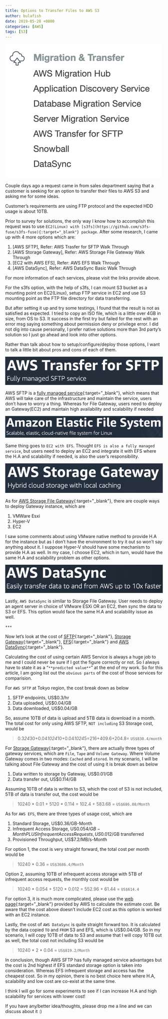 ```yaml
---
title: Options to Transfer Files to AWS S3
author: bulafish
date: 2019-05-28 +0800
categories: [AWS]
tags: [S3]
---
```


![AWS Migration and Transfer](/assets/img/m5V4PWJFr4dFuMdHCISTVA.png)

Couple days ago a request came in from sales department saying that a customer is seeking for an option to transfer their files to AWS S3 and asking me for some ideas.

Customer’s requirements are using FTP protocol and the expected HDD usage is about 10TB.

Prior to survey for solutions, the only way I know how to accomplish this request was to use `EC2(Linux) with [s3fs](https://github.com/s3fs-fuse/s3fs-fuse){:target="_blank"} package`. After some research, I came up with 4 more options which are:

1. [AWS SFTP], Refer: AWS Trasfer for SFTP Walk Through
2. [AWS Storage Gateway], Refer: AWS Storage File Gateway Walk Through
3. [EC2 with AWS EFS], Refer: AWS EFS Walk Through
4. [AWS DataSync], Refer: AWS DataSync Basic Walk Through

For more information of each services, please visit the links provide above.

For the s3fs option, with the help of s3fs, I can mount S3 bucket as a mounting point on EC2(Linux), setup FTP service in EC2 and use S3 mounting point as the FTP file directory for data transferring.

But after setting it up and try some testings, I found that the result is not as satisfied as expected. I tried to copy an ISO file, which is a little over 4GB in size, from OS to S3. It success in the first try but failed for the rest with an error msg saying something about permission deny or privilege error. I did not dig into cause personally, I prefer native solutions more than 3rd party’s solution so I just go ahead and look into other options.

Rather than talk about how to setup/configure/deploy those options, I want to talk a little bit about pros and cons of each of them.

![AWS SFTP](/assets/img/QNhdEFm3l1LFxE1a2R2Lkg.png)

AWS SFTP is a [fully managed service](https://aws.amazon.com/managed-services/features/){:target="_blank"}, which means that AWS will take care of the infrastructure and maintain the service, users don’t have to worry a thing. Whereas for File Gateway, users need to deploy an Gateway(EC2) and maintain high availability and scalability if needed

![AWS EFS](/assets/img/68mjWQdgHmvMM-ILiGu7GQ.png)

Same thing goes to `EC2 with EFS`. Thought `EFS is also a fully managed service`, but users need to deploy an EC2 and integrate it with EFS where the H.A and scalability if needed, is also the user’s responsibility.

![AWS Storage Gateway](/assets/img/wbiYt4_FHCQ9B8tb9GtBXQ.png)

As for [AWS Storage File Gateway](https://docs.aws.amazon.com/storagegateway/latest/userguide/Requirements.html#requirements-host){:target="_blank"}, there are couple ways to deploy Gateway instance, which are

1. VMWare Esxi
2. Hyper-V
3. EC2

I saw some comments about using VMware native method to provide H.A for the instance but as I don’t have the environment to try it out so won’t say anything about it. I suppose Hyper-V should have some mechanism to provide H.A as well. In my case, I choose EC2, which in turn, would have the same H.A and scalability problem as other options.

![AWS DataSync](/assets/img/IKosVjgorgdRiksCpU-v2w.png)

Lastly, `AWS DataSync` is similar to Storage File Gateway. User needs to deploy an agent server in choice of VMware ESXi OR an EC2, then sync the data to S3 or EFS. This option would face the same H.A and scalability issue as well.

`***`

Now let’s look at the cost of [SFTP](https://aws.amazon.com/sftp/pricing/?nc1=h_ls){:target="_blank"}, [Storage Gateway](https://aws.amazon.com/storagegateway/pricing/){:target="_blank"}, [EFS](https://aws.amazon.com/efs/pricing/){:target="_blank"} and [AWS DataSync](https://aws.amazon.com/datasync/pricing/){:target="_blank"}.

Calculating the cost of using certain AWS Service is always a huge job to me and I could never be sure if I got the figure correctly or not. So I always have to state it as a “`**predicted value**`” at the end of my work. So for this article, I am going list out the `obvious parts` of the cost of those services for comparision.

For `AWS SFTP` at Tokyo region, the cost break down as below
1. SFTP endpoints, US$0.3/hr
2. Data uploaded, US$0.04/GB
3. Data downloaded, US$0.04/GB

So, assume 10TB of data is upload and 5TB data is download in a month. The total cost for only using AWS SFTP, `NOT including` S3 Storage cost, would be

> 0.3*24*30+0.04*1024*10+0.04*1024*5=216+409.6+204.8= `US$830.4/month`

For [Storage Gateway](https://docs.aws.amazon.com/storagegateway/latest/userguide/StorageGatewayConcepts.html){:target="_blank"}, there are actually three types of gateway services, which are `File`, `Tape` and `Volume Gateway`. Where Volume Gateway comes in two modes: `Cached` and `stored`. In my scenario, I will be talking about File Gateway and the cost of using it is break down as below

1. Data written to storage by Gateway, US$0.01/GB
2. Data transfer out, US$0.114/GB

Assuming 10TB of data is written to S3, which the cost of S3 is not included, 5TB of data is transfer out, the cost would be

> 10240 * 0.01 + 5120 * 0.114 = 102.4 + 583.68 = `US$686.08/Month`

As for `AWS EFS`, there are three types of usage cost, which are
1. Standard Storage, US$0.36/GB-Month
2. Infrequent Access Storage, US$0.054/GB-Month PLUS Infrequent Access Requests, US$0.012/GB transferred
3. Provisioned Throughput, US$7.2/MB/s-Month

For option 1, the cost is very straight forward, the total cost per month would be

> 10240 * 0.36 = `US$3686.4/Month`

Option 2, assuming 10TB of infrequent access storage with 5TB of infrequent access requests, the monthly cost would be

> 10240 * 0.054 + 5120 * 0.012 = 552.96 + 61.44 = `US$614.4`

For option 3, it is much more complicated, please use the [web page](https://calculator.aws/#/addService){:target="_blank"} provided by AWS to calculate the estimate cost. Be aware that the cost above doesn’t include EC2 cost as this option is worked with an EC2 instance.

Lastly, the cost of `AWS DataSync` is quite straight forward too. It is calculated by the data copied `TO` and `FROM` S3 and EFS, which is US$0.04/GB. So in my scenario, I will copy 10TB of data to S3 and assume that I will copy 10TB out as well, the total cost not including S3 would be

> 10240 * 2 * 0.04 = `US$819.2/Month`

In conclusion, though AWS SFTP has fully managed service advantages but the cost is 2nd highest if EFS standard storage option is taken into consideration. Whereas EFS infrequent storage and access has the cheapest cost. So in my opinion, there is no best choice here where H.A, scalability and low cost are co-exist at the same time.

I think I will go for some experiments to see if I can increase H.A and high scalability for services with lower cost!

If you have any/better idea/thoughts, please drop me a line and we can discuss about it :)